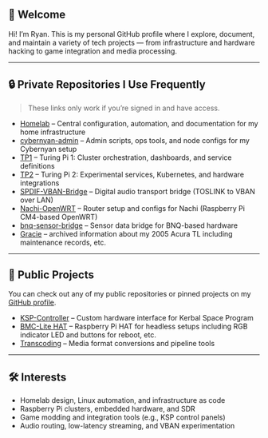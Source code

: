 <!--
**Teslamax/Teslamax** is a ✨ _special_ ✨ repository because its `README.md` (this file) appears on your GitHub profile.

Here are some ideas to get you started:

- 🔭 I’m currently working on ...
- 🌱 I’m currently learning ...
- 👯 I’m looking to collaborate on ...
- 🤔 I’m looking for help with ...
- 💬 Ask me about ...
- 📫 How to reach me: ...
- 😄 Pronouns: ...
- ⚡ Fun fact: ...
-->

## 👋 Welcome

Hi! I’m Ryan. This is my personal GitHub profile where I explore, document, and maintain a variety of tech projects — from infrastructure and hardware hacking to game integration and media processing.

---

## 🔒 Private Repositories I Use Frequently

> These links only work if you’re signed in and have access.

- [Homelab](https://github.com/Teslamax/Homelab) – Central configuration, automation, and documentation for my home infrastructure
- [cybernyan-admin](https://github.com/Teslamax/cybernyan-admin) – Admin scripts, ops tools, and node configs for my Cybernyan setup
- [TP1](https://github.com/Teslamax/TP1) – Turing Pi 1: Cluster orchestration, dashboards, and service definitions
- [TP2](https://github.com/Teslamax/TP2) – Turing Pi 2: Experimental services, Kubernetes, and hardware integrations
- [SPDIF-VBAN-Bridge](https://github.com/Teslamax/SPDIF-VBAN-Bridge) – Digital audio transport bridge (TOSLINK to VBAN over LAN)
- [Nachi-OpenWRT](https://github.com/Teslamax/Nachi-OpenWRT) – Router setup and configs for Nachi (Raspberry Pi CM4-based OpenWRT)
- [bnq-sensor-bridge](https://github.com/Teslamax/bnq-sensor-bridge) – Sensor data bridge for BNQ-based hardware
- [Gracie](https://github.com/Teslamax/Gracie) – archived information about my 2005 Acura TL including maintenance records, etc.

---

## 📂 Public Projects

You can check out any of my public repositories or pinned projects on my [GitHub profile](https://github.com/Teslamax).

- [KSP-Controller](https://github.com/Teslamax/KSP-Controller) – Custom hardware interface for Kerbal Space Program
- [BMC-Lite HAT](https://github.com/Teslamax/BMC-Lite-HAT) – Raspberry Pi HAT for headless setups including RGB indicator LED and buttons for reboot, etc.
- [Transcoding](https://github.com/Teslamax/Transcoding) – Media format conversions and pipeline tools

---

## 🛠️ Interests

- Homelab design, Linux automation, and infrastructure as code
- Raspberry Pi clusters, embedded hardware, and SDR
- Game modding and integration tools (e.g., KSP control panels)
- Audio routing, low-latency streaming, and VBAN experimentation
